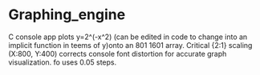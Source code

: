 # Graphing_engine
C console app plots y=2^(-x^2) (can be edited in code to change into an implicit function in teems of y)onto an 801 1601 array. Critical  {2:1} scaling (X:800, Y:400) corrects console font distortion for accurate graph visualization. fo uses 0.05 steps.
